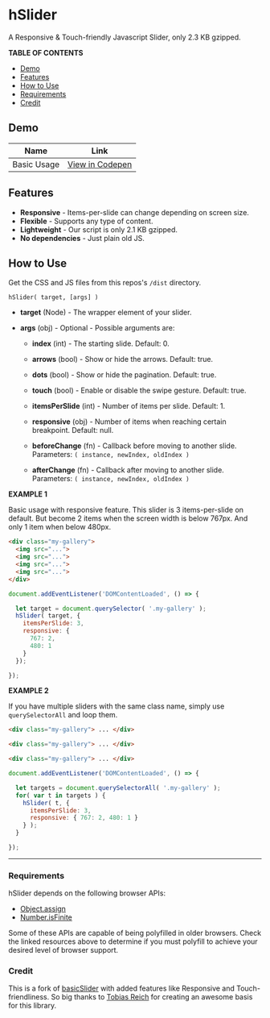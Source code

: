 # hSlider

A Responsive & Touch-friendly Javascript Slider, only 2.3 KB gzipped.

**TABLE OF CONTENTS**

- [Demo](#demo)
- [Features](#features)
- [How to Use](#how-to-use)
- [Requirements](#requirements)
- [Credit](#credit)

## Demo

| Name | Link |
| --- | --- |
| Basic Usage | [View in Codepen](https://codepen.io/hrsetyono/pen/ebbeJJ) |

## Features

- **Responsive** - Items-per-slide can change depending on screen size.
- **Flexible** - Supports any type of content.
- **Lightweight** - Our script is only 2.1 KB gzipped.
- **No dependencies** - Just plain old JS.

## How to Use

Get the CSS and JS files from this repos's `/dist` directory.

```
hSlider( target, [args] )
```

- **target** (Node) - The wrapper element of your slider.
- **args** (obj) - Optional - Possible arguments are:

	- **index** (int) - The starting slide. Default: 0.
	- **arrows** (bool) - Show or hide the arrows. Default: true.
	- **dots** (bool) - Show or hide the pagination. Default: true.
	- **touch** (bool) - Enable or disable the swipe gesture. Default: true.

	- **itemsPerSlide** (int) - Number of items per slide. Default: 1.
	- **responsive** (obj) - Number of items when reaching certain breakpoint. Default: null.

	- **beforeChange** (fn) - Callback before moving to another slide. Parameters: `( instance, newIndex, oldIndex )`
	- **afterChange** (fn) - Callback after moving to another slide. Parameters: `( instance, newIndex, oldIndex )`

**EXAMPLE 1**

Basic usage with responsive feature. This slider is 3 items-per-slide on default. But become 2 items when the screen width is below 767px. And only 1 item when below 480px.

```html
<div class="my-gallery">
  <img src="...">
  <img src="...">
  <img src="...">
  <img src="...">
</div>
```

```js
document.addEventListener('DOMContentLoaded', () => {

  let target = document.querySelector( '.my-gallery' );
  hSlider( target, {
    itemsPerSlide: 3,
    responsive: {
      767: 2,
      480: 1
    }
  });

});
```

**EXAMPLE 2**

If you have multiple sliders with the same class name, simply use `querySelectorAll` and loop them.

```html
<div class="my-gallery"> ... </div>

<div class="my-gallery"> ... </div>

<div class="my-gallery"> ... </div>
```

```js
document.addEventListener('DOMContentLoaded', () => {

  let targets = document.querySelectorAll( '.my-gallery' );
  for( var t in targets ) {
    hSlider( t, {
      itemsPerSlide: 3,
      responsive: { 767: 2, 480: 1 }
    } );
  }

});
```

----

### Requirements

hSlider depends on the following browser APIs:

- [Object.assign](http://www.ecma-international.org/ecma-262/6.0/#sec-object.assign)
- [Number.isFinite](http://www.ecma-international.org/ecma-262/6.0/#sec-number.isfinite)

Some of these APIs are capable of being polyfilled in older browsers. Check the linked resources above to determine if you must polyfill to achieve your desired level of browser support.

### Credit

This is a fork of [basicSlider](https://github.com/electerious/basicSlider) with added features like Responsive and Touch-friendliness. So big thanks to [Tobias Reich](https://github.com/electerious) for creating an awesome basis for this library.